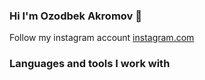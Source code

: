 ### Hi I'm Ozodbek Akromov 👋
Follow my instagram account <a href="https://www.instagram.com/avazvic___">instagram.com</a>
<br />
### Languages and tools I work with
<code><img crs="https://assets.stickpng.com/images/5847f5bdcef1014c0b5e489c.png" height="25px"></code>
